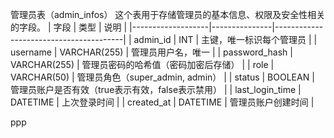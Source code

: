 管理员表（admin_infos）
    这个表用于存储管理员的基本信息、权限及安全性相关的字段。
| 字段              | 类型          | 说明                                   |
|-------------------|---------------|----------------------------------------|
| admin_id          | INT           | 主键，唯一标识每个管理员               |
| username          | VARCHAR(255)   | 管理员用户名，唯一                     |
| password_hash     | VARCHAR(255)   | 管理员密码的哈希值（密码加密后存储）   |
| role              | VARCHAR(50)    | 管理员角色（super_admin, admin）      |
| status            | BOOLEAN       | 管理员账户是否有效（true表示有效，false表示禁用） |
| last_login_time   | DATETIME      | 上次登录时间                           |
| created_at        | DATETIME      | 管理员账户创建时间                     |

ppp